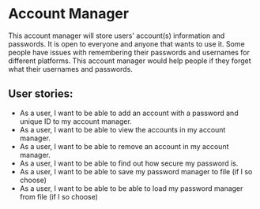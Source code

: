 # Account Manager

This account manager will store users' account(s) information and passwords. It is open to everyone and anyone that wants to use it. Some people have issues with remembering their passwords and usernames for different platforms. This account manager would help people if they forget what their usernames and passwords.

## User stories:
- As a user, I want to be able to add an account with a password and unique ID to my account manager.
- As a user, I want to be able to view the accounts in my account manager.
- As a user, I want to be able to remove an account in my account manager.
- As a user, I want to be able to find out how secure my password is.
- As a user, I want to be able to save my password manager to file (if I so choose)
- As a user, I want to be able to be able to load my password manager from file (if I so choose)